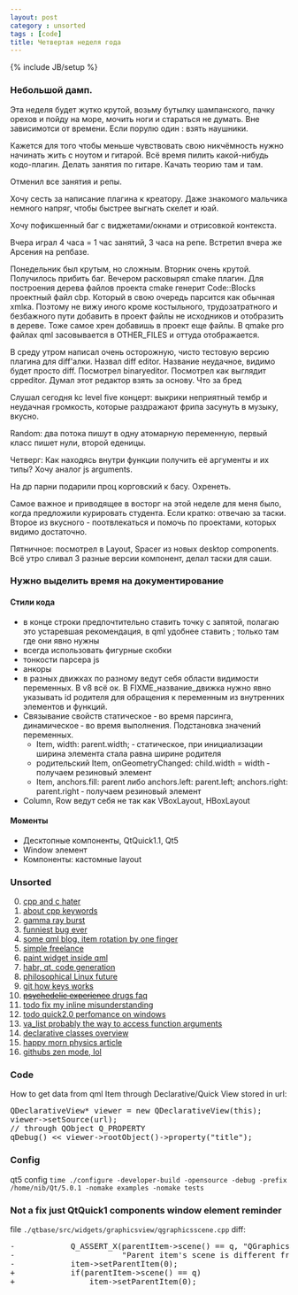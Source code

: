```yaml
---
layout: post
category : unsorted
tags : [code]
title: Четвертая неделя года
---
```

{% include JB/setup %}

### Небольшой дамп.
<p>Эта неделя будет жутко крутой, возьму бутылку шампанского, пачку орехов и пойду на море, мочить ноги и стараться не думать. Вне зависимотси от времени. Если порулю один : взять наушники.</p>
<p>Кажется для того чтобы меньше чувствовать свою никчёмность нужно начинать жить с ноутом и гитарой. Всё время пилить какой-нибудь кодо-плагин. Делать занятия по гитаре. Качать теорию там и там.</p>
<p>Отменил все занятия и репы.</p>
<p>Хочу сесть за написание плагина к креатору. Даже знакомого мальчика немного напряг, чтобы быстрее выгнать скелет и юай.</p>
<p>Хочу пофикшенный баг с виджетами/окнами и отрисовкой контекста.</p>
<p>Вчера играл 4 часа = 1 час занятий, 3 часа на репе. Встретил вчера же Арсения на репбазе.</p>
<p>Понедельник был крутым, но сложным. Вторник очень крутой. Получилось прибить баг. Вечером расковырял cmake плагин.
Для построения дерева файлов проекта cmake генерит Code::Blocks проектный файл cbp. Который в свою очередь парсится как обычная xmlка.
Поэтому не вижу иного кроме костыльного, трудозатратного и безбажного пути добавить в проект файлы не исходников и отобразить в дереве. Тоже самое хрен добавишь в проект еще файлы. В qmake pro файлах qml засовывается в OTHER_FILES и оттуда отображается.</p>
<p>В среду утром написал очень осторожную, чисто тестовую версию плагина для diff'алки. Назвал diff editor. Название неудачное, видимо будет просто diff. Посмотрел binaryeditor. Посмотрел как выглядит cppeditor. Думал этот редактор взять за основу. Что за бред</p>
<p>Слушал сегодня kc level five концерт: выкрики неприятный тембр и неудачная громкость, которые раздражают фрипа засунуть в музыку, вкусно.</p>
<p>Random: два потока пишут в одну атомарную переменную, первый класс пишет нули, второй еденицы.</p>
<p>Четверг: Как находясь внутри функции получить её аргументы и их типы? Хочу аналог js arguments.</p>
<p>На др парни подарили проц корговский к басу. Охренеть.</p>
<p></p>
<p>Самое важное и приводящее в восторг на этой неделе для меня было, когда предложили курировать студента. Если кратко: отвечаю за таски. Второе из вкусного - поотвлекаться и помочь по проектами, которых видимо достаточно.</p>
<p>Пятничное: посмотрел в Layout, Spacer из новых desktop components. Всё утро сливал 3 разные версии компонент, делал таски для саши.</p>


### Нужно выделить время на документирование

#### Стили кода
- в конце строки предпочтительно ставить точку с запятой, полагаю это устаревшая рекомендация, в qml удобнее ставить ; только там где они явно нужны
- всегда использовать фигурные скобки
- тонкости парсера js
- анкоры
- в разных движках по разному ведут себя области видимости переменных. В v8 всё ок. В FIXME_название_движка нужно явно указывать id родителя для обращения к переменным из внутренних элементов и функций.
- Связывание свойств статическое &dash; во время парсинга, динамическое &dash; во время выполнения. Подстановка значений переменных.
    - Item, width: parent.width; &dash; статическое, при инициализации ширина элемента стала равна ширине родителя
    - родительский Item, onGeometryChanged: child.width = width &dash; получаем резиновый элемент
    - Item, anchors.fill: parent либо anchors.left: parent.left; anchors.right: parent.right &dash; получаем резиновый элемент
- Column, Row ведут себя не так как VBoxLayout, HBoxLayout

#### Моменты
- Десктопные компоненты, QtQuick1.1, Qt5
- Window элемент
- Компоненты: кастомные layout

### Unsorted
0. [cpp and c hater](http://blog.regehr.org/archives/880)
0. [about cpp keywords](http://www.quizful.net/post/cpp-keywords-usage)
0. [gamma ray burst](http://www.bbc.co.uk/news/science-environment-21082617)
0. [funniest bug ever](http://swanson.github.com/blog/2013/01/20/worst-bug-ever.html)
0. [some qml blog, item rotation by one finger](https://quicking.wordpress.com/2012/01/24/qml-one-finger-rotation/)
0. [simple freelance](http://www.gethacker.com/)
0. [paint widget inside qml](http://kunalmaemo.blogspot.com/2011/07/how-to-display-qwidget-into-qml.html)
0. [habr, qt, code generation](http://habrahabr.ru/post/139607/)
0. [philosophical Linux future](http://www.pappp.net/?p=969)
0. [git how keys works](http://theultralinx.com/2013/01/keys-work-explained-gif.html)
0. [<s>psychedelic experience</s> drugs faq](https://www.erowid.org/psychoactives/faqs/psychedelic_experience_faq.shtml)
0. [todo fix my inline misunderstanding](http://www.parashift.com/c++-faq-lite/where-to-put-inline-keyword.html)
0. [todo quick2.0 perfomance on windows](http://qt-project.org/forums/viewthread/23566/)
0. [va_list probably the way to access function arguments](http://stackoverflow.com/questions/3027729/i-want-to-trace-logs-using-a-macro-multi-parameter-always-null-problem-c-wind/3027897)
0. [declarative classes overview](http://doc.qt.digia.com/qt/qtdeclarative.html)
0. [happy morn physics article](http://arstechnica.com/science/2013/01/hydrogen-made-with-muons-reveals-proton-size-conundrum/)
0. [githubs zen mode, lol](https://github.com/blog/1379-zen-writing-mode)

### Code
How to get data from qml Item through Declarative/Quick View stored in url:
<pre>
QDeclarativeView* viewer = new QDeclarativeView(this);
viewer-&gt;setSource(url);
// through QObject Q_PROPERTY
qDebug() &lt;&lt; viewer-&gt;rootObject()-&gt;property("title");
</pre>

### Config
qt5 config `time ./configure -developer-build -opensource -debug -prefix /home/nib/Qt/5.0.1 -nomake examples -nomake tests`


### Not a fix just QtQuick1 components window element reminder
file `./qtbase/src/widgets/graphicsview/qgraphicsscene.cpp` diff:

<pre>
-            Q_ASSERT_X(parentItem->scene() == q, "QGraphicsScene::removeItem",
-                       "Parent item's scene is different from this item's scene");
-            item->setParentItem(0);
+            if(parentItem->scene() == q)
+                item->setParentItem(0);
</pre>

